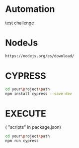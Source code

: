 # Automation

test challenge

# NodeJs

```sh
https://nodejs.org/es/download/
```

# CYPRESS

```sh
cd your\project\path
npm install cypress --save-dev
```

# EXECUTE

( "scripts" in package.json)

```sh
cd your\project\path
npm run cypress
```
